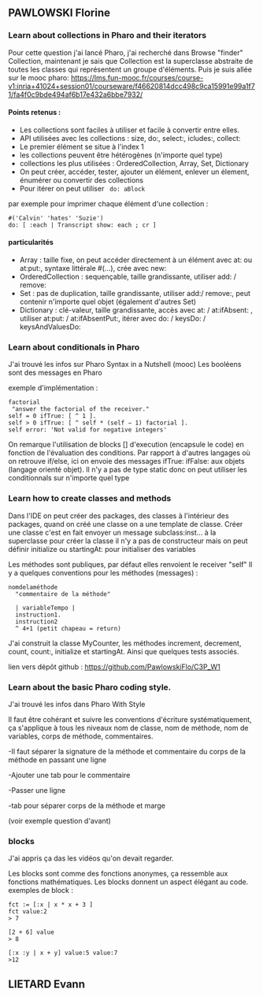 ## PAWLOWSKI Florine 

### Learn about collections in Pharo and their iterators
Pour cette question j'ai lancé Pharo, j'ai recherché dans Browse "finder" Collection, maintenant je sais que Collection est
la superclasse abstraite de toutes les classes qui représentent un groupe d'éléments. 
Puis je suis allée sur le mooc pharo: 
https://lms.fun-mooc.fr/courses/course-v1:inria+41024+session01/courseware/f46620814dcc498c9ca15991e99a1f71/fa4f0c9bde494af6b17e432a6bbe7932/

#### Points retenus : 
- Les collections sont faciles à utiliser et facile à convertir entre elles.
- API utilisées avec les collections : size, do:, select:, icludes:, collect:
- Le premier élément se situe à l'index 1
- les collections peuvent être hétérogènes (n'importe quel type)
- collections les plus utilisées : OrderedCollection, Array, Set, Dictionary
- On peut créer, accéder, tester, ajouter un élément, enlever un élement, énumérer ou convertir des collections
- Pour itérer on peut utiliser  ``` do: aBlock```

par exemple pour imprimer chaque élément d'une collection :
  
 ```
#('Calvin' 'hates' 'Suzie')
do: [ :each | Transcript show: each ; cr ]
```
#### particularités 
-  Array : taille fixe, on peut accéder directement à un élément avec at: ou at:put:, syntaxe littérale #(...), crée avec new:
-  OrderedCollection : sequençable, taille grandissante, utiliser add: / remove: 
-  Set : pas de duplication, taille grandissante, utiliser add:/ remove:, peut contenir n'importe quel objet (également d'autres Set)
-  Dictionary : clé-valeur, taille grandissante, accès avec at: / at:ifAbsent: , utiliser at:put: / at:ifAbsentPut:, itérer avec do: / keysDo: / keysAndValuesDo:

### Learn about conditionals in Pharo 

J'ai trouvé les infos sur Pharo Syntax in a Nutshell (mooc)
Les booléens sont des messages en Pharo

exemple d'implémentation : 

 ```
factorial
  "answer the factorial of the receiver."
self = 0 ifTrue: [ ^ 1 ].
self > 0 ifTrue: [ ^ self * (self − 1) factorial ].
self error: 'Not valid for negative integers'
```
On remarque l'utilisation de blocks [] d'execution (encapsule le code) en fonction de l'évaluation des conditions.
Par rapport à d'autres langages où on retrouve if/else, ici on envoie des messages ifTrue: ifFalse: aux objets (langage orienté objet).
Il n'y a pas de type static donc on peut utiliser les conditionnals sur n'importe quel type

### Learn how to create classes and methods
Dans l'IDE on peut créer des packages, des classes à l'intérieur des packages, quand on créé une classe on a une template de classe. 
Créer une classe c'est en fait envoyer un message subclass:inst... à la superclasse pour créer la classe
il n'y a pas de constructeur mais on peut définir initialize ou startingAt: pour initialiser des variables

Les méthodes sont publiques, par défaut elles renvoient le receiver "self"
Il y a quelques conventions pour les méthodes (messages) : 
```
nomdelaméthode
  "commentaire de la méthode"

  | variableTempo |
  instruction1.
  instruction2
  ^ 4+1 (petit chapeau = return)
```
J'ai construit la classe MyCounter, les méthodes increment, decrement, count, count:, initialize et startingAt. Ainsi que quelques tests associés.

lien vers dépôt github : https://github.com/PawlowskiFlo/C3P_W1

### Learn about the basic Pharo coding style.
J'ai trouvé les infos dans Pharo With Style 

Il faut être cohérant et suivre les conventions d'écriture systématiquement, ça s'applique à tous les niveaux 
nom de classe, nom de méthode, nom de variables, corps de méthode, commentaires.

-Il faut séparer la signature de la méthode et commentaire du corps de la méthode en passant une ligne

-Ajouter une tab pour le commentaire

-Passer une ligne

-tab pour séparer corps de la méthode et marge

(voir exemple question d'avant)

### blocks 
J'ai appris ça das les vidéos qu'on devait regarder. 

Les blocks sont comme des fonctions anonymes, ça ressemble aux fonctions mathématiques. 
Les blocks donnent un aspect élégant au code. 
exemples de block : 
```
fct := [:x | x * x + 3 ]
fct value:2
> 7

[2 + 6] value
> 8

[:x :y | x + y] value:5 value:7
>12

```

## LIETARD Evann 

